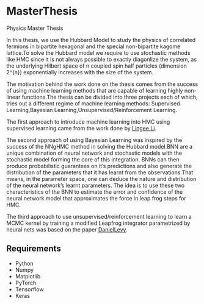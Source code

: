 # MasterThesis
Physics Master Thesis

In this thesis, we use the Hubbard Model to study the physics of correlated fermions in bipartite hexagonal and the special non-bipartite kagome lattice.To solve the Hubbard model we require to use stochastic methods like HMC since it is not always  possible to exactly diagonlize the system, as the underlying Hilbert space of n coupled spin half particles (dimension 2^{n}) exponentially increases with the size of the system.

The motivation behind the work done on the thesis comes from the success of using machine learning methods that are capable of learning highly non-linear functions.The thesis can be divided into three projects each of which, tries out a different regime of machine learning methods: Supervised Learning,Bayesian Learning,Unsupervised/Reinforcement Learning.

The first approach to introduce machine learning into HMC using supervised learning came from the work done by [Lingee Li](https://arxiv.org/abs/1711.05307).

The second approach of using Bayesian Learning was inspired by the success of the NNgHMC method in solving the Hubbard model.BNN are a unique combination of neural network and stochastic models with the stochastic model forming the core of this integration. BNNs can then produce probabilistic guarantees on it’s predictions and also generate the distribution of the parameters that it has learnt from the observations.That means, in the parameter space, one can deduce the nature and distribution of the neural network’s learnt parameters. The idea is to use these two characteristics of the BNN to estimate the error and confidence of the neural network model that approximates the force in leap frog steps for HMC. 

The third approach to use unsupervised/reinforcement learning to learn a MCMC kernel by training a modified Leapfrog integrator parametrized by neural nets was based on the paper [DanielLevy](https://arxiv.org/abs/1711.09268). 

## Requirements
- Python
- Numpy
- Matplotlib
- PyTorch
- Tensorflow
- Keras
